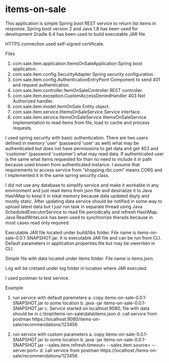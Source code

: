 # items-on-sale

This application is simple Spring boot REST service to return list items in response. Spring boot version 2 and Java 1.8 has been used for development
Gradle 6.4 has been used to build executable JAR file.


HTTPS connection used self-signed certificate.

Files
1. com.sale.item.application.ItemsOnSaleApplication   Spring boot application.
2. com.sale.item.config.SecurityAdapter   Spring security configuration.
3. com.sale.item.config.AuthenticationEntryPoint   Component to send 401 and request authentication.
4. com.sale.item.controller.ItemOnSaleController   REST controller.
5. com.sale.item.exception.CustomAccessDeniedHandler   403 Not Authorized handler.
6. com.sale.item.model.ItemOnSale   Entity object.
7. com.sale.item.service.IItemsOnSaleService   Service interface.
7. com.sale.item.service.ItemsOnSaleService   IItemsOnSaleService implementation to read items from file, load to cache and process requests.

I used spring security with basic authentication. There are two users defined in memory 'user' (password 'user' as well) what may be authenticated but does not have permissions to get data and get 403 and 'customer' (password 'customer') what may read data. If authenticated user is the same what items requested for than no need to include it in path because used known from authenticated instance. I assume that requirements to access service from “shopping.rbc.com” means CORS and I implemented it in the same spring security class. 

I did not use any database to simplify service and make it workable in any environment and just read items from json file and desirialize it to Java HashMap to keep it in lokal memory because data updated dayly and mostly static. After updating data service should be notified in some way to upload latest data but I just run task in separate thread using Java ScheduledExecutorService to read file periodically and refresh HashMap. Java ReadWriteLock has been used to synchronize therads because in most cases read only required.

Executable JAR file located under build/libs folder. File name is items-on-sale-0.0.1-SNAPSHOT.jar. It is executable JAR file and can be run from CLI. Default parameters in application.properties file but may be owerriten in CLI. 

Simple file with data located under items folder. File name is items.json.

Log will be cretaed under log folder in location where JAR executed.

I used postman to test service.

Example
1. run service with default paremeters
   a. copy items-on-sale-0.0.1-SNAPSHOT.jar to some location
   b. java -jar items-on-sale-0.0.1-SNAPSHOT.jar
   c. Service started on localhost:9080, file with data should be in c:\tmp\items-on-sale\data\items.json
   d. call service from postman https://localhost:9080/items-on-sale/recommendations/123456 

2. run service with custom parameters
   a. copy items-on-sale-0.0.1-SNAPSHOT.jar to some location
   b. java -jar items-on-sale-0.0.1-SNAPSHOT.jar --sales.item.refresh.timeout=<timeout in seconds> --sales.item.source=<file with data> --server.port=<port>
   d. call service from postman https://localhost:<port>/items-on-sale/recommendations/123456   